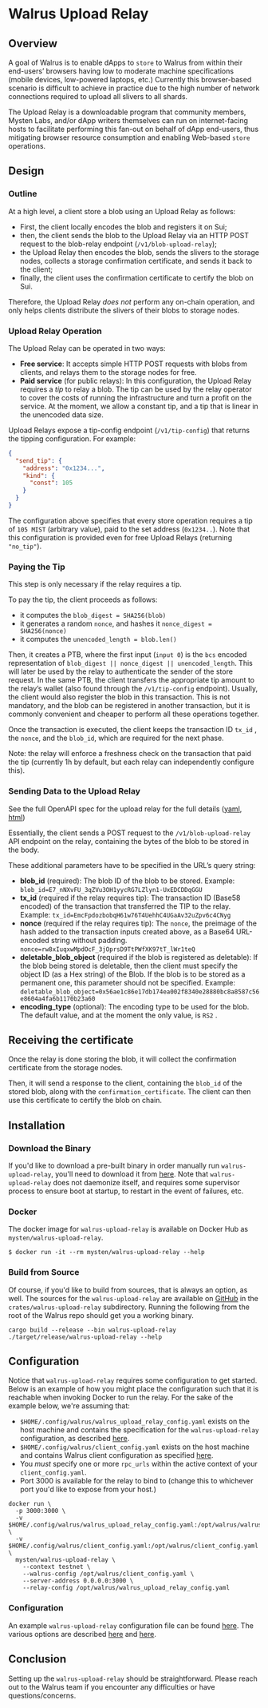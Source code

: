 # Walrus Upload Relay

## Overview

A goal of Walrus is to enable dApps to `store` to Walrus from within their end-users’ browsers
having low to moderate machine specifications (mobile devices, low-powered laptops, etc.) Currently
this browser-based scenario is difficult to achieve in practice due to the high number of network
connections required to upload all slivers to all shards.

The Upload Relay is a downloadable program that community members, Mysten Labs, and/or dApp writers
themselves can run on internet-facing hosts to facilitate performing this fan-out on behalf of dApp
end-users, thus mitigating browser resource consumption and enabling Web-based `store` operations.

## Design

### Outline

At a high level, a client store a blob using an Upload Relay as follows:

- First, the client locally encodes the blob and registers it on Sui;
- then, the client sends the blob to the Upload Relay via an HTTP POST request to the blob-relay
  endpoint (`/v1/blob-upload-relay`);
- the Upload Relay then encodes the blob, sends the slivers to the storage nodes, collects a storage
  confirmation certificate, and sends it back to the client;
- finally, the client uses the confirmation certificate to certify the blob on Sui.

Therefore, the Upload Relay _does not_ perform any on-chain operation, and only helps clients
distribute the slivers of their blobs to storage nodes.

### Upload Relay Operation

The Upload Relay can be operated in two ways:

- **Free service**: It accepts simple HTTP POST requests with blobs from clients, and relays them to
  the storage nodes for free.
- **Paid service** (for public relays): In this configuration, the Upload Relay requires a _tip_ to
  relay a blob. The tip can be used by the relay operator to cover the costs of running the
  infrastructure and turn a profit on the service. At the moment, we allow a constant tip, and a tip
  that is linear in the unencoded data size.

Upload Relays expose a tip-config endpoint (`/v1/tip-config`) that returns the tipping configuration. For example:

```json
{
  "send_tip": {
    "address": "0x1234...",
    "kind": {
      "const": 105
    }
  }
}
```

The configuration above specifies that every store operation requires a tip of `105 MIST` (arbitrary
value), paid to the set address (`0x1234..`). Note that this configuration is provided even for free
Upload Relays (returning `"no_tip"`).

### Paying the Tip

This step is only necessary if the relay requires a tip.

To pay the tip, the client proceeds as follows:

- it computes the `blob_digest = SHA256(blob)`
- it generates a random `nonce`, and hashes it `nonce_digest = SHA256(nonce)`
- it computes the `unencoded_length = blob.len()`

Then, it creates a PTB, where the first input (`input 0`) is the `bcs` encoded representation of
`blob_digest || nonce_digest || unencoded_length`. This will later be used by the relay to
authenticate the sender of the store request. In the same PTB, the client transfers the appropriate
tip amount to the relay’s wallet (also found through the `/v1/tip-config` endpoint). Usually, the
client would also register the blob in this transaction. This is not mandatory, and the blob can be
registered in another transaction, but it is commonly convenient and cheaper to perform all these
operations together.

Once the transaction is executed, the client keeps the transaction ID `tx_id` , the `nonce`, and the
`blob_id`, which are required for the next phase.

Note: the relay will enforce a freshness check on the transaction that paid the tip (currently 1h by
default, but each relay can independently configure this).

### Sending Data to the Upload Relay

See the full OpenAPI spec for the upload relay for the full details ([yaml](./upload_relay_openapi.yaml), [html](./upload_relay_openapi.html))

Essentially, the client sends a POST request to the `/v1/blob-upload-relay` API endpoint on the relay,
containing the bytes of the blob to be stored in the body.

These additional parameters have to be specified in the URL’s query string:

- **blob_id** (required): The blob ID of the blob to be stored. Example:
  `blob_id=E7_nNXvFU_3qZVu3OH1yycRG7LZlyn1-UxEDCDDqGGU`
- **tx_id** (required if the relay requires tip): The transaction ID (Base58 encoded) of the
  transaction that transferred the TIP to the relay. Example:
  `tx_id=EmcFpdozbobqH61w76T4UehhC4UGaAv32uZpv6c4CNyg`
- **nonce** (required if the relay requires tip): The `nonce`, the preimage of the hash added to the
  transaction inputs created above, as a Base64 URL-encoded string without padding.
  `nonce=rw8xIuqxwMpdOcF_3jOprsD9TtPWfXK97tT_lWr1teQ`
- **deletable_blob_object** (required if the blob is registered as deletable): If the blob being
  stored is deletable, then the client must specify the object ID (as a Hex string) of the Blob. If
  the blob is to be stored as a permanent one, this parameter should not be specified. Example:
  `deletable_blob_object=0x56ae1c86e17db174ea002f8340e28880bc8a8587c56e8604a4fa6b1170b23a60`
- **encoding_type** (optional): The encoding type to be used for the blob. The default value, and at
  the moment the only value, is `RS2` .

## Receiving the certificate

Once the relay is done storing the blob, it will collect the confirmation certificate from the
storage nodes.

Then, it will send a response to the client, containing the `blob_id` of the stored blob, along with
the `confirmation_certificate`. The client can then use this certificate to certify the blob on
chain.

## Installation

### Download the Binary

If you'd like to download a pre-built binary in order manually run `walrus-upload-relay`, you'll need to download it from
[here](https://github.com/MystenLabs/walrus/releases). Note that `walrus-upload-relay` does not daemonize
itself, and requires some supervisor process to ensure boot at startup, to restart in the event of
failures, etc.

### Docker

The docker image for `walrus-upload-relay` is available on Docker Hub as `mysten/walrus-upload-relay`.

```
$ docker run -it --rm mysten/walrus-upload-relay --help
```

### Build from Source

Of course, if you'd like to build from sources, that is always an option, as well. The sources for
the `walrus-upload-relay` are available on [GitHub](https://github.com/MystenLabs/walrus) in the
`crates/walrus-upload-relay` subdirectory. Running the following from the root of the Walrus repo should
get you a working binary.

```
cargo build --release --bin walrus-upload-relay
./target/release/walrus-upload-relay --help
```

## Configuration

Notice that `walrus-upload-relay` requires some configuration to get started. Below is an example of how
you might place the configuration such that it is reachable when invoking Docker to run the relay.
For the sake of the example below, we're assuming that:

- `$HOME/.config/walrus/walrus_upload_relay_config.yaml` exists on the host machine and contains the specification for
  the `walrus-upload-relay` configuration, as described [here](about:blank).
- `$HOME/.config/walrus/client_config.yaml` exists on the host machine and contains Walrus client
  configuration as specified [here](https://mystenlabs.github.io/walrus-docs/usage/started.html#configuration).
- You *must* specify one or more `rpc_urls` within the active context of your `client_config.yaml`.
- Port 3000 is available for the relay to bind to (change this to whichever port you'd like to
  expose from your host.)

```
docker run \
  -p 3000:3000 \
  -v $HOME/.config/walrus/walrus_upload_relay_config.yaml:/opt/walrus/walrus_upload_relay_config.yaml \
  -v $HOME/.config/walrus/client_config.yaml:/opt/walrus/client_config.yaml \
  mysten/walrus-upload-relay \
    --context testnet \
    --walrus-config /opt/walrus/client_config.yaml \
    --server-address 0.0.0.0:3000 \
    --relay-config /opt/walrus/walrus_upload_relay_config.yaml
```

### Configuration

An example `walrus-upload-relay` configuration file can be found
[here](./walrus_upload_relay_config_example.yaml). The
various options are described
[here](./src/controller.rs#L63) and
[here](./src/tip/config.rs#L57).

## Conclusion

Setting up the `walrus-upload-relay` should be straightforward. Please reach out to the Walrus team if you
encounter any difficulties or have questions/concerns.
